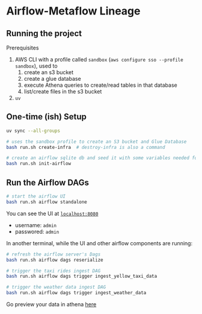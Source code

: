 # Airflow-Metaflow Lineage

## Running the project

Prerequisites

1. AWS CLI with a profile called `sandbox` (`aws configure sso --profile sandbox`), used to
   1. create an s3 bucket
   2. create a glue database
   3. execute Athena queries to create/read tables in that database
   4. list/create files in the s3 bucket
2. `uv`

## One-time (ish) Setup

```bash
uv sync --all-groups

# uses the sandbox profile to create an S3 bucket and Glue Database
bash run.sh create-infra  # destroy-infra is also a command 

# create an airflow sqlite db and seed it with some variables needed for the DAGs
bash run.sh init-airflow
```

## Run the Airflow DAGs

```bash
# start the airflow UI
bash run.sh airflow standalone
```

You can see the UI at [`localhost:8080`](http://localhost:8080) 
- username: `admin`
- passwored: `admin`

In another terminal, while the UI and other airflow components are running:

```bash
# refresh the airflow server's Dags
bash run.sh airflow dags reserialize

# trigger the taxi rides ingest DAG
bash run.sh airflow dags trigger ingest_yellow_taxi_data

# trigger the weather data ingest DAG
bash run.sh airflow dags trigger ingest_weather_data
```

Go preview your data in athena [here](https://us-east-1.console.aws.amazon.com/athena/home?region=us-east-1#/query-editor/)

